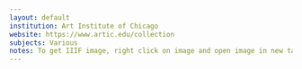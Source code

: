 ```yaml
---
layout: default
institution: Art Institute of Chicago
website: https://www.artic.edu/collection
subjects: Various
notes: To get IIIF image, right click on image and open image in new tab. Replace the `843,` with full. Copy URL to use in the [annotation on any image page](https://dnoneill.github.io/annotate/imageditor/).
---
```


